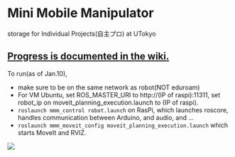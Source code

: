 # Mini Mobile Manipulator
storage for Individual Projects(自主プロ) at UTokyo

## [Progress is documented in the wiki.](https://github.com/Yasu31/fantastic-octo-parakeet/wiki)

To run(as of Jan.10),
* make sure to be on the same network as robot(NOT eduroam)
* For VM Ubuntu, set ROS_MASTER_URI to http://(IP of raspi):11311, set robot_ip on moveit_planning_execution.launch to (IP of raspi).
* `roslaunch mmm_control robot.launch` on RasPi, which launches roscore, handles communication between Arduino, and audio, and ...
* `roslaunch mmm_moveit_config moveit_planning_execution.launch` which starts MoveIt and RVIZ.

![](https://github.com/Yasu31/fantastic-octo-parakeet/blob/master/img/model.jpg)

